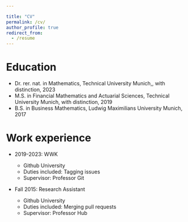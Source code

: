 ```yaml
---

title: "CV"
permalink: /cv/
author_profile: true
redirect_from:
  - /resume
---
```

<!---layout: archive--->
<!---{% include base_path %}-->

Education
======
* Dr. rer. nat. in Mathematics, Technical University Munich,, with distinction, 2023
* M.S. in Financial Mathematics and Actuarial Sciences, Technical University Munich, with distinction, 2019
* B.S. in Business Mathematics, Ludwig Maximilians University Munich, 2017



Work experience
======
* 2019-2023: WWK
  * Github University
  * Duties included: Tagging issues
  * Supervisor: Professor Git

* Fall 2015: Research Assistant
  * Github University
  * Duties included: Merging pull requests
  * Supervisor: Professor Hub
  


<!---Publications--->
<!---======--->
  <!---<ul>{% for post in site.publications %}--->
   <!--- {% include archive-single-cv.html %}--->
<!---  {% endfor %}</ul>--->
  
<!---Talks--->
<!---======--->
<!---  <ul>{% for post in site.talks %}--->
<!---    {% include archive-single-talk-cv.html %}--->
<!---  {% endfor %}</ul>--->
  
<!---Teaching--->
<!---======--->
<!---  <ul>{% for post in site.teaching %}--->
<!---    {% include archive-single-cv.html %}--->
<!---  {% endfor %}</ul>--->
  

